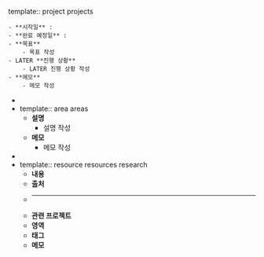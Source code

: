 template:: project
projects

	- **시작일** :
	- **완료 예정일** :
	- **목표**
		- 목표 작성
	- LATER **진행 상황**
		- LATER 진행 상황 작성
	- **메모**
		- 메모 작성
-
- template:: area
  areas
	- **설명**
		- 설명 작성
	- **메모**
		- 메모 작성
-
- template:: resource
  resources research
	- **내용**
	- **출처**
	- ****
	- **관련 프로젝트**
	- **영역**
	- **태그**
	- **메모**